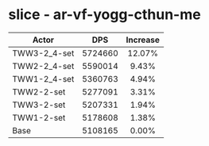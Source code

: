 # slice - ar-vf-yogg-cthun-me
| Actor | DPS | Increase |
|---|:---:|:---:|
|TWW3-2_4-set|5724660|12.07%|
|TWW2-2_4-set|5590014|9.43%|
|TWW1-2_4-set|5360763|4.94%|
|TWW2-2-set|5277091|3.31%|
|TWW3-2-set|5207331|1.94%|
|TWW1-2-set|5178608|1.38%|
|Base|5108165|0.00%|
